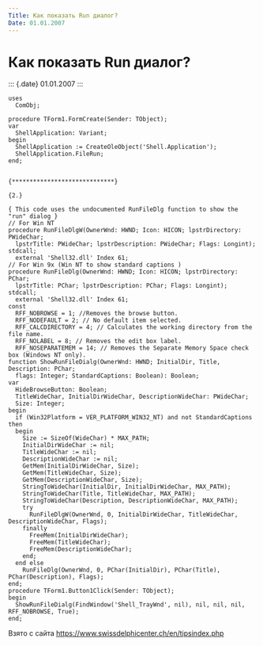 ```yaml
---
Title: Как показать Run диалог?
Date: 01.01.2007
---
```



Как показать Run диалог?
========================

::: {.date}
01.01.2007
:::

    uses
      ComObj;
     
    procedure TForm1.FormCreate(Sender: TObject);
    var
      ShellApplication: Variant;
    begin
      ShellApplication := CreateOleObject('Shell.Application');
      ShellApplication.FileRun;
    end;
     
     
    {*****************************}
     
    {2.}
     
    { This code uses the undocumented RunFileDlg function to show the "run" dialog }
    // For Win NT
    procedure RunFileDlgW(OwnerWnd: HWND; Icon: HICON; lpstrDirectory: PWideChar;
      lpstrTitle: PWideChar; lpstrDescription: PWideChar; Flags: Longint); stdcall;
      external 'Shell32.dll' Index 61;
    // For Win 9x (Win NT to show standard captions )
    procedure RunFileDlg(OwnerWnd: HWND; Icon: HICON; lpstrDirectory: PChar;
      lpstrTitle: PChar; lpstrDescription: PChar; Flags: Longint); stdcall;
      external 'Shell32.dll' Index 61;
    const
      RFF_NOBROWSE = 1; //Removes the browse button.
      RFF_NODEFAULT = 2; // No default item selected.
      RFF_CALCDIRECTORY = 4; // Calculates the working directory from the file name.
      RFF_NOLABEL = 8; // Removes the edit box label.
      RFF_NOSEPARATEMEM = 14; // Removes the Separate Memory Space check box (Windows NT only).
    function ShowRunFileDialg(OwnerWnd: HWND; InitialDir, Title, Description: PChar;
      flags: Integer; StandardCaptions: Boolean): Boolean;
    var
      HideBrowseButton: Boolean;
      TitleWideChar, InitialDirWideChar, DescriptionWideChar: PWideChar;
      Size: Integer;
    begin
      if (Win32Platform = VER_PLATFORM_WIN32_NT) and not StandardCaptions then
      begin
        Size := SizeOf(WideChar) * MAX_PATH;
        InitialDirWideChar := nil;
        TitleWideChar := nil;
        DescriptionWideChar := nil;
        GetMem(InitialDirWideChar, Size);
        GetMem(TitleWideChar, Size);
        GetMem(DescriptionWideChar, Size);
        StringToWideChar(InitialDir, InitialDirWideChar, MAX_PATH);
        StringToWideChar(Title, TitleWideChar, MAX_PATH);
        StringToWideChar(Description, DescriptionWideChar, MAX_PATH);
        try
          RunFileDlgW(OwnerWnd, 0, InitialDirWideChar, TitleWideChar, DescriptionWideChar, Flags);
        finally
          FreeMem(InitialDirWideChar);
          FreeMem(TitleWideChar);
          FreeMem(DescriptionWideChar);
        end;
      end else
        RunFileDlg(OwnerWnd, 0, PChar(InitialDir), PChar(Title), PChar(Description), Flags);
    end;
    procedure TForm1.Button1Click(Sender: TObject);
    begin
      ShowRunFileDialg(FindWindow('Shell_TrayWnd', nil), nil, nil, nil, RFF_NOBROWSE, True);
    end;

Взято с сайта <https://www.swissdelphicenter.ch/en/tipsindex.php>
